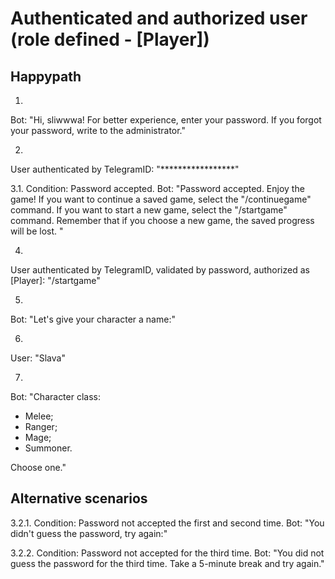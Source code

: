 # Authenticated and authorized user (role defined - [Player])

## Happypath

1.
Bot:
"Hi, sliwwwa! For better experience, enter your password. If you forgot your password, write to the administrator."

2.
User authenticated by TelegramID:
"*****************"

3.1.
Condition: Password accepted.
Bot:
"Password accepted. Enjoy the game! If you want to continue a saved game, select the "/continuegame" command. If you want to start a new game, select the "/startgame" command. Remember that if you choose a new game, the saved progress will be lost. "

4.
User authenticated by TelegramID, validated by password, authorized as \[Player\]:
"/startgame"

5.
Bot:
"Let's give your character a name:"

6.
User:
"Slava"

7.
Bot:
"Character class:

* Melee;
* Ranger;
* Mage;
* Summoner.

Choose one."

## Alternative scenarios

3.2.1.
Condition: Password not accepted the first and second time.
Bot:
"You didn't guess the password, try again:"

3.2.2.
Condition: Password not accepted for the third time.
Bot:
"You did not guess the password for the third time. Take a 5-minute break and try again."
